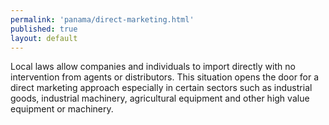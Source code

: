 ```yaml
--- 
permalink: 'panama/direct-marketing.html' 
published: true 
layout: default
---
```

Local laws allow companies and individuals to import directly with no intervention from agents or distributors. This situation opens the door for a direct marketing approach especially in certain sectors such as industrial goods, industrial machinery, agricultural equipment and other high value equipment or machinery.
